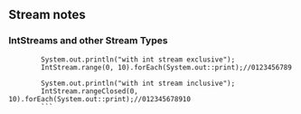 ## Stream notes
### IntStreams and other Stream Types
```
        System.out.println("with int stream exclusive");
        IntStream.range(0, 10).forEach(System.out::print);//0123456789

        System.out.println("with int stream inclusive");
        IntStream.rangeClosed(0, 10).forEach(System.out::print);//012345678910
        ```
        
